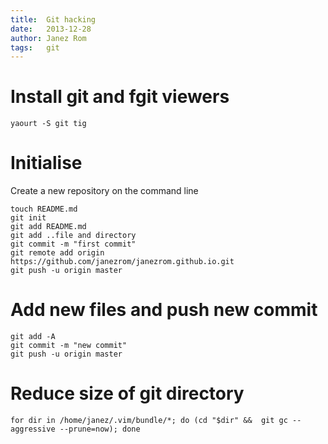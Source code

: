 ```yaml
---
title:  Git hacking
date:   2013-12-28
author: Janez Rom
tags:   git
---
```


# Install git and fgit viewers

    yaourt -S git tig

# Initialise

Create a new repository on the command line

    touch README.md
    git init
    git add README.md
    git add ..file and directory
    git commit -m "first commit"
    git remote add origin https://github.com/janezrom/janezrom.github.io.git
    git push -u origin master

# Add new files and push new commit

    git add -A
    git commit -m "new commit"
    git push -u origin master

# Reduce size of git directory

    for dir in /home/janez/.vim/bundle/*; do (cd "$dir" &&  git gc --aggressive --prune=now); done


